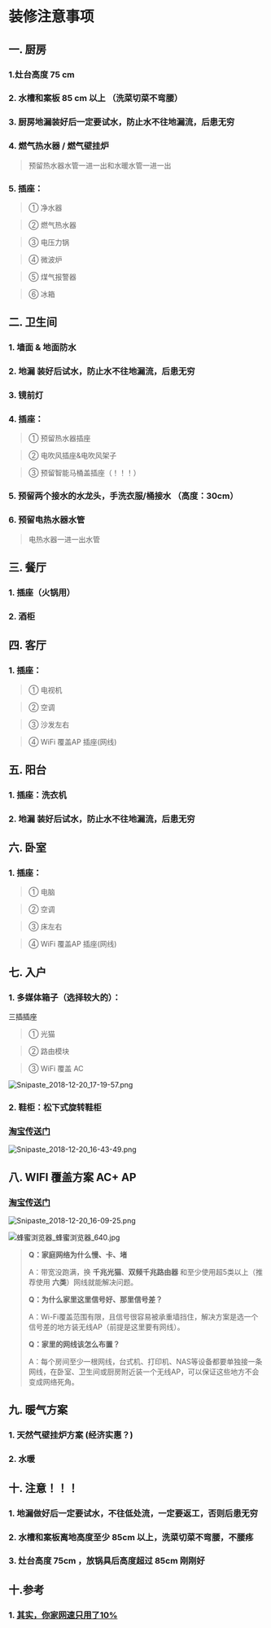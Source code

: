 # 装修注意事项



## 一. 厨房

### 1.灶台高度 75 cm 

###  2. 水槽和案板 85 cm  以上 （洗菜切菜不弯腰） 

### 3. 厨房地漏装好后一定要试水，防止水不往地漏流，后患无穷

### 4. 燃气热水器 / 燃气壁挂炉

> 预留热水器水管一进一出和水暖水管一进一出

### 5. 插座： 
  >① 净水器

  >② 燃气热水器

  >③ 电压力锅

  >④ 微波炉

  >⑤ 煤气报警器

  >⑥ 冰箱



## 二. 卫生间

### 1. 墙面 & 地面防水

### 2. 地漏 装好后试水，防止水不往地漏流，后患无穷

### 3. 镜前灯

### 4. 插座：
  >① 预留热水器插座 

  >② 电吹风插座&电吹风架子

  >③ 预留智能马桶盖插座（！！！）

### 5. 预留两个接水的水龙头，手洗衣服/桶接水 （高度：30cm）

### 6. 预留电热水器水管

> 电热水器一进一出水管	  



## 三. 餐厅

### 1. 插座（火锅用）
### 2. 酒柜



## 四. 客厅
### 1. 插座：
  >① 电视机 

  >② 空调 

  >③ 沙发左右 

  >④ WiFi 覆盖AP 插座(网线)



## 五. 阳台

### 1. 插座：洗衣机
### 2. 地漏 装好后试水，防止水不往地漏流，后患无穷



## 六. 卧室

### 1. 插座：
  >① 电脑 

  >② 空调 

  >③ 床左右 

  >④ WiFi 覆盖AP 插座(网线)



## 七. 入户

### 1. 多媒体箱子（选择较大的）： 
三插插座
  >① 光猫

  >② 路由模块 

  >③ WiFi 覆盖 AC

![Snipaste_2018-12-20_17-19-57.png](https://i.loli.net/2018/12/20/5c1b5ee70ccb2.png)

### 2. 鞋柜：松下式旋转鞋柜

###  [淘宝传送门](https://item.taobao.com/item.htm?spm=a1z0d.6639537.1997196601.214.623b7484fKVdDV&id=2990336505)

![Snipaste_2018-12-20_16-43-49.png](https://i.loli.net/2018/12/20/5c1b56da33d56.png)





## 八. WIFI 覆盖方案 AC+ AP

###   [淘宝传送门](https://detail.tmall.com/item.htm?spm=a1z0d.6639537.1997196601.151.623b7484fKVdDV&id=555893928816&sku_properties=5919063:33030646)


![Snipaste_2018-12-20_16-09-25.png](https://i.loli.net/2018/12/20/5c1b535e7f57d.png)




![蜂蜜浏览器_蜂蜜浏览器_640.jpg](https://i.loli.net/2019/01/11/5c3887fe0d00e.jpg)


> **Q：家庭网络为什么慢、卡、堵**
>
> A：带宽没跑满，换 **千兆光猫**、**双频千兆路由器**  和至少使用超5类以上（推荐使用 **六类**）网线就能解决问题。
>
> **Q：为什么家里这里信号好、那里信号差？**
>
> A：Wi-Fi覆盖范围有限，且信号很容易被承重墙挡住，解决方案是选一个信号差的地方装无线AP（前提是这里要有网线）。
>
> **Q：家里的网线该怎么布置？**
>
> A：每个房间至少一根网线，台式机、打印机、NAS等设备都要单独接一条网线，在卧室、卫生间或厨房附近装一个无线AP，可以保证这些地方不会变成网络死角。



## 九. 暖气方案

### 1. 天然气壁挂炉方案 (经济实惠？)

### 2. 水暖

  

## 十. 注意！！！

### 1. 地漏做好后一定要试水，不往低处流，一定要返工，否则后患无穷
### 2. 水槽和案板离地高度至少 85cm 以上，洗菜切菜不弯腰，不腰疼
### 3. 灶台高度 75cm ，放锅具后高度超过 85cm 刚刚好



## 十.参考

### 1. [其实，你家网速只用了10%](https://mp.weixin.qq.com/s/ACDGmhJLBl60MBcGHpjT-Q)